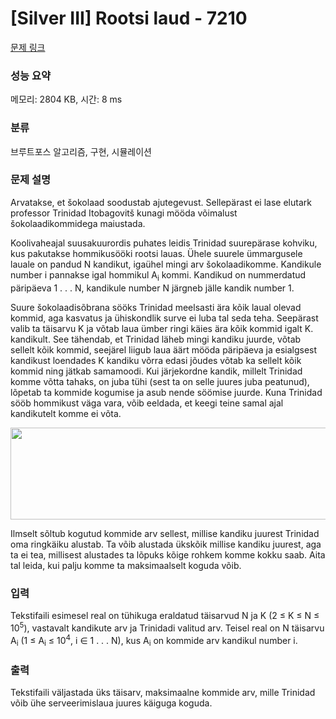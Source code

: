 # [Silver III] Rootsi laud - 7210 

[문제 링크](https://www.acmicpc.net/problem/7210) 

### 성능 요약

메모리: 2804 KB, 시간: 8 ms

### 분류

브루트포스 알고리즘, 구현, 시뮬레이션

### 문제 설명

<p>Arvatakse, et šokolaad soodustab ajutegevust. Sellepärast ei lase elutark professor Trinidad Itobagovitš kunagi mööda võimalust šokolaadikommidega maiustada.</p>

<p>Koolivaheajal suusakuurordis puhates leidis Trinidad suurepärase kohviku, kus pakutakse hommikusööki rootsi lauas. Ühele suurele ümmargusele lauale on pandud N kandikut, igaühel mingi arv šokolaadikomme. Kandikule number i pannakse igal hommikul A<sub>i</sub> kommi. Kandikud on nummerdatud päripäeva 1 . . . N, kandikule number N järgneb jälle kandik number 1.</p>

<p>Suure šokolaadisõbrana sööks Trinidad meelsasti ära kõik laual olevad kommid, aga kasvatus ja ühiskondlik surve ei luba tal seda teha. Seepärast valib ta täisarvu K ja võtab laua ümber ringi käies ära kõik kommid igalt K. kandikult. See tähendab, et Trinidad läheb mingi kandiku juurde, võtab sellelt kõik kommid, seejärel liigub laua äärt mööda päripäeva ja esialgsest kandikust loendades K kandiku võrra edasi jõudes võtab ka sellelt kõik kommid ning jätkab samamoodi. Kui järjekordne kandik, millelt Trinidad komme võtta tahaks, on juba tühi (sest ta on selle juures juba peatunud), lõpetab ta kommide kogumise ja asub nende söömise juurde. Kuna Trinidad sööb hommikust väga vara, võib eeldada, et keegi teine samal ajal kandikutelt komme ei võta.</p>

<p style="text-align: center;"><img alt="" src="" style="width: 574px; height: 147px;"></p>

<p>Ilmselt sõltub kogutud kommide arv sellest, millise kandiku juurest Trinidad oma ringkäiku alustab. Ta võib alustada ükskõik millise kandiku juurest, aga ta ei tea, millisest alustades ta lõpuks kõige rohkem komme kokku saab. Aita tal leida, kui palju komme ta maksimaalselt koguda võib.</p>

### 입력 

 <p>Tekstifaili esimesel real on tühikuga eraldatud täisarvud N ja K (2 ≤ K ≤ N ≤ 10<sup>5</sup>), vastavalt kandikute arv ja Trinidadi valitud arv. Teisel real on N täisarvu A<sub>i</sub> (1 ≤ A<sub>i</sub> ≤ 10<sup>4</sup>, i ∈ 1 . . . N), kus A<sub>i</sub> on kommide arv kandikul number i.</p>

### 출력 

 <p>Tekstifaili väljastada üks täisarv, maksimaalne kommide arv, mille Trinidad võib ühe serveerimislaua juures käiguga koguda.</p>

